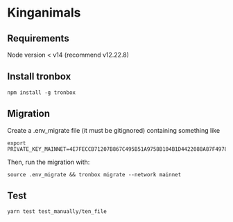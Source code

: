 # Kinganimals

## Requirements
Node version < v14 (recommend v12.22.8)

## Install tronbox
```
npm install -g tronbox
```

## Migration
Create a .env_migrate file (it must be gitignored) containing something like

```
export PRIVATE_KEY_MAINNET=4E7FECCB71207B867C495B51A9758B104B1D4422088A87F4978BE64636656243
```

Then, run the migration with:
```
source .env_migrate && tronbox migrate --network mainnet
```

## Test 
```
yarn test test_manually/ten_file
```

